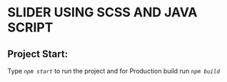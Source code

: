 # SLIDER USING SCSS AND JAVA SCRIPT
## Project Start:
Type *`npm start`* to run the project and 
for Production build run *`npm build`*